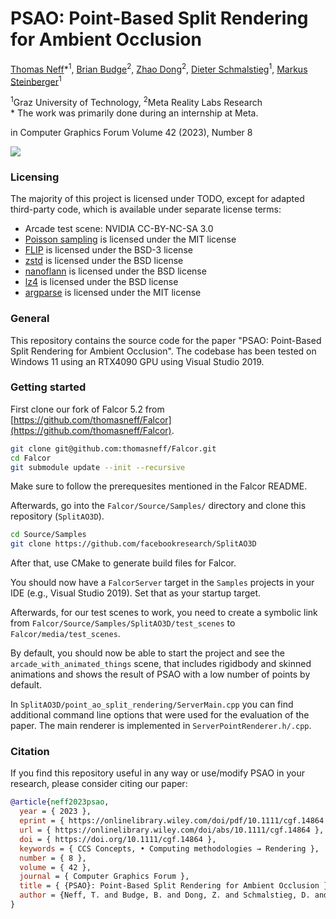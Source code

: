 # PSAO: Point-Based Split Rendering for Ambient Occlusion
 [Thomas Neff](https://thomasneff.github.io/)\*<sup>1</sup>,
 [Brian Budge](https://scholar.google.com/citations?user=z67HnEwAAAAJ&hl=en)<sup>2</sup>,
 [Zhao Dong](http://flycooler.com/)<sup>2</sup>,
 [Dieter Schmalstieg](http://dieterschmalstieg.me/)<sup>1</sup>,
 [Markus Steinberger](https://www.markussteinberger.net/)<sup>1</sup>

 <sup>1</sup>Graz University of Technology, <sup>2</sup>Meta Reality Labs Research  
  \* The work was primarily done during an internship at Meta.
  
in Computer Graphics Forum Volume 42 (2023), Number 8

<img src='psao_teaser.png'/>

### Licensing
The majority of this project is licensed under TODO, except for adapted third-party code, which is available under separate license terms:

* Arcade test scene: NVIDIA CC-BY-NC-SA 3.0
* [Poisson sampling](https://github.com/cemyuksel/cyCodeBase/blob/master/LICENSE) is licensed under the MIT license 
* [FLIP](https://github.com/NVlabs/flip) is licensed under the BSD-3 license
* [zstd](https://github.com/facebook/zstd/blob/dev/LICENSE) is licensed under the BSD license
* [nanoflann](https://github.com/jlblancoc/nanoflann/blob/master/COPYING) is licensed under the BSD license
* [lz4](https://github.com/lz4/lz4/blob/dev/LICENSE) is licensed under the BSD license
* [argparse](https://github.com/p-ranav/argparse) is licensed under the MIT license

### General
This repository contains the source code for the paper "PSAO: Point-Based Split Rendering for Ambient Occlusion".
The codebase has been tested on Windows 11 using an RTX4090 GPU using Visual Studio 2019.

### Getting started

First clone our fork of Falcor 5.2 from [https://github.com/thomasneff/Falcor](https://github.com/thomasneff/Falcor).
```bash
git clone git@github.com:thomasneff/Falcor.git
cd Falcor
git submodule update --init --recursive
```

Make sure to follow the prerequesites mentioned in the Falcor README. 

Afterwards, go into the `Falcor/Source/Samples/` directory and clone this repository (`SplitAO3D`). 

```bash
cd Source/Samples
git clone https://github.com/facebookresearch/SplitAO3D
```

After that, use CMake to generate build files for Falcor.

You should now have a `FalcorServer` target in the `Samples` projects in your IDE (e.g., Visual Studio 2019). 
Set that as your startup target. 

Afterwards, for our test scenes to work, you need to create a symbolic link from `Falcor/Source/Samples/SplitAO3D/test_scenes` to `Falcor/media/test_scenes`.

By default, you should now be able to start the project and see the `arcade_with_animated_things` scene, that includes rigidbody and skinned animations and shows the result of PSAO with a low number of points by default.

In `SplitAO3D/point_ao_split_rendering/ServerMain.cpp` you can find additional command line options that were used for the evaluation of the paper. 
The main renderer is implemented in `ServerPointRenderer.h/.cpp`.

### Citation

If you find this repository useful in any way or use/modify PSAO in your research, please consider citing our paper:


```bibtex
@article{neff2023psao,
  year = { 2023 },
  eprint = { https://onlinelibrary.wiley.com/doi/pdf/10.1111/cgf.14864 },
  url = { https://onlinelibrary.wiley.com/doi/abs/10.1111/cgf.14864 },
  doi = { https://doi.org/10.1111/cgf.14864 },
  keywords = { CCS Concepts, • Computing methodologies → Rendering },
  number = { 8 },
  volume = { 42 },
  journal = { Computer Graphics Forum },
  title = { {PSAO}: Point-Based Split Rendering for Ambient Occlusion },
  author = {Neff, T. and Budge, B. and Dong, Z. and Schmalstieg, D. and Steinberger, M.},
}
```

